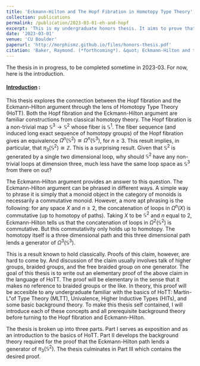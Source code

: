 ```yaml
---
title: 'Eckmann-Hilton and The Hopf Fibration in Homotopy Type Theory'
collection: publications
permalink: /publication/2023-03-01-eh-and-hopf
excerpt: 'This is my undergraduate honors thesis. It aims to prove that the Eckmann-Hilton path can be used to construct a generator of $\pi_3(\mathbb{S}^2)$'.
date: '2023-03-01'
venue: 'CU Boulder'
paperurl: 'http://morphismz.github.io/files/honors-thesis.pdf'
citation: 'Baker, Raymond. (*forthcoming*). &quot; Eckmann-Hilton and the Hopf Fibration in Homotopy Type Theory.&quot; <i> CU Boulder</i>. 1(1).'
---
```


The thesis in in progress, to be completed sometime in 2023-03. For now, here is the introduction.

#### [Introduction](http://morphismz.github.io/files/honors-thesis.pdf) :

This thesis explores the connection between the Hopf fibration and the Eckmann-Hilton argument through the lens of Homotopy Type Theory (HoTT). Both the Hopf fibration and the Eckmann-Hilton argument are familiar constructions from classical homotopy theory. The Hopf fibration is a non-trivial map $\mathbb{S}^3 \to \mathbb{S}^2$ whose fiber is $\mathbb{S}^1$. The fiber sequence (and induced long exact sequence of homotopy groups) of the Hopf fibration gives an equivalence $\Omega^n (\mathbb{S}^2) \cong \Omega^n(\mathbb{S}^3)$, for $n\geq 3$. This result implies, in particular, that $\pi_3(\mathbb{S}^2)\cong \mathbb{Z}$. This is a surprising result. Given that $\mathbb{S}^2$ is generated by a single two dimensional loop, why should $\mathbb{S}^2$ have any non-trivial loops at dimension three, much less have the same loop space as $\mathbb{S}^3$ from there on out? 

The Eckmann-Hilton argument provides an answer to this question. The Eckmann-Hilton argument can be phrased in different ways. A simple way to phrase it is simply that a monoid object in the category of monoids is necessarily a commutative monoid. However, a more apt phrasing is the following: for any space $X$ and $n\geq 2$, the concatenation of loops in $\Omega^n(X)$ is commutative (up to homotopy of paths). Taking $X$ to be $\mathbb{S}^2$ and $n$ equal to $2$, Eckmann-Hilton tells us that the concatenation of loops in $\Omega^2(\mathbb{S}^2)$ is commutative. But this commutativity only holds up to homotopy. The homotopy itself is a three dimensional path and this three dimensional path lends a generator of $\Omega^3(\mathbb{S}^3)$.

This is a result known to hold classically. Proofs of this claim, however, are hard to come by. And discussion of the claim usually involves talk of higher groups, braided groups, and the free braided group on one generator. The goal of this thesis is to write out an elementary proof of the above claim in the language of HoTT. The proof will be elementary in the sense that it makes no reference to braided groups or the like. In theory, this proof will be accesible to any undergraduate familiar with the basics of HoTT: Martin-L\"of Type Theory (MLTT), Univalence, Higher Inductive Types (HITs), and some basic background theory. To make this thesis self contained, I will introduce each of these concepts and all prerequisite background theory before turning to the Hopf fibration and Eckmann-Hilton. 

The thesis is broken up into three parts. Part I serves as exposition and as an introduction to the basics of HoTT. Part II develops the background theory required for the proof that the Eckmann-Hilton path lends a generator of $\pi_3(\mathbb{S}^2)$. The thesis culminates in Part III which contains the desired proof.
